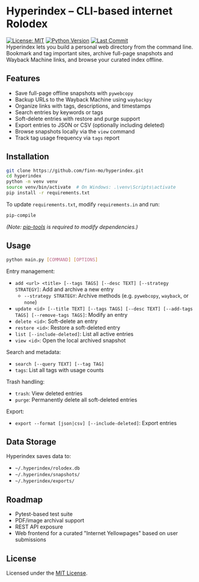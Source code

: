 # Hyperindex – CLI-based internet Rolodex
[![License: MIT](https://img.shields.io/badge/License-MIT-blue.svg)](LICENSE)
[![Python Version](https://img.shields.io/badge/python-3.8+-blue.svg)](https://www.python.org/)
[![Last Commit](https://img.shields.io/github/last-commit/finn-mo/hyperindex.svg)](https://github.com/finn-mo/hyperindex/commits/main)  
Hyperindex lets you build a personal web directory from the command line. Bookmark and tag important sites, archive full-page snapshots and Wayback Machine links, and browse your curated index offline.

## Features
- Save full-page offline snapshots with `pywebcopy`
- Backup URLs to the Wayback Machine using `waybackpy`
- Organize links with tags, descriptions, and timestamps
- Search entries by keywords or tags
- Soft-delete entries with restore and purge support
- Export entries to JSON or CSV (optionally including deleted)
- Browse snapshots locally via the `view` command
- Track tag usage frequency via `tags` report

## Installation
```bash
git clone https://github.com/finn-mo/hyperindex.git
cd hyperindex
python -m venv venv
source venv/bin/activate  # On Windows: .\venv\Scripts\activate
pip install -r requirements.txt
```

To update `requirements.txt`, modify `requirements.in` and run:
```bash
pip-compile
```
*(Note: [pip-tools](https://github.com/jazzband/pip-tools) is required to modify dependencies.)*

## Usage
```bash
python main.py [COMMAND] [OPTIONS]
```

Entry management:
- `add <url> <title> [--tags TAGS] [--desc TEXT] [--strategy STRATEGY]`: Add and archive a new entry
  - `--strategy STRATEGY`: Archive methods (e.g. `pywebcopy`, `wayback`, or `none`)
- `update <id> [--title TEXT] [--tags TAGS] [--desc TEXT] [--add-tags TAGS] [--remove-tags TAGS]`: Modify an entry
- `delete <id>`: Soft-delete an entry
- `restore <id>`: Restore a soft-deleted entry
- `list [--include-deleted]`: List all active entries
- `view <id>`: Open the local archived snapshot

Search and metadata:
- `search [--query TEXT] [--tag TAG]`
- `tags`: List all tags with usage counts

Trash handling:
- `trash`: View deleted entries
- `purge`: Permanently delete all soft-deleted entries

Export:
- `export --format [json|csv] [--include-deleted]`: Export entries

## Data Storage
Hyperindex saves data to:
- `~/.hyperindex/rolodex.db`
- `~/.hyperindex/snapshots/`
- `~/.hyperindex/exports/`

## Roadmap
- Pytest-based test suite
- PDF/image archival support
- REST API exposure
- Web frontend for a curated "Internet Yellowpages" based on user submissions

## License
Licensed under the [MIT License](LICENSE).